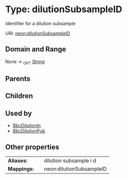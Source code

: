 
# Type: dilutionSubsampleID


Identifier for a dilution subsample

URI: [neon:dilutionSubsampleID](https://data.neonscience.org/dilutionSubsampleID)


## Domain and Range

None ->  <sub>OPT</sub> [String](types/String.md)

## Parents


## Children


## Used by

 * [BbcDilutionIn](BbcDilutionIn.md)
 * [BbcDilutionPub](BbcDilutionPub.md)

## Other properties

|  |  |  |
| --- | --- | --- |
| **Aliases:** | | dilution subsample i d |
| **Mappings:** | | neon:dilutionSubsampleID |

